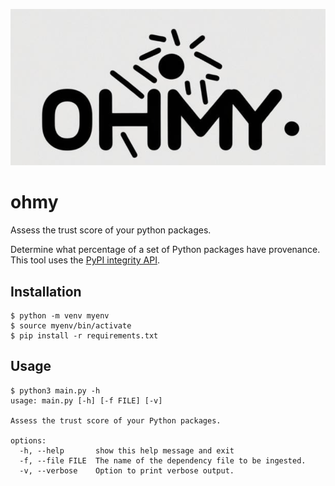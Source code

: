 ![Logo](images/logo.png)

# ohmy
Assess the trust score of your python packages.

Determine what percentage of a set of Python packages have provenance. This tool uses the [PyPI integrity API](https://docs.pypi.org/api/integrity/).

## Installation

```
$ python -m venv myenv
$ source myenv/bin/activate
$ pip install -r requirements.txt
```

## Usage

```
$ python3 main.py -h
usage: main.py [-h] [-f FILE] [-v]

Assess the trust score of your Python packages.

options:
  -h, --help       show this help message and exit
  -f, --file FILE  The name of the dependency file to be ingested.
  -v, --verbose    Option to print verbose output.
```



